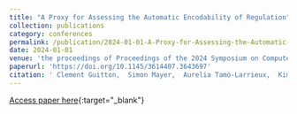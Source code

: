 ```yaml
---
title: "A Proxy for Assessing the Automatic Encodability of Regulation"
collection: publications
category: conferences
permalink: /publication/2024-01-01-A-Proxy-for-Assessing-the-Automatic-Encodability-of-Regulation
date: 2024-01-01
venue: 'the proceedings of Proceedings of the 2024 Symposium on Computer Science and Law'
paperurl: 'https://doi.org/10.1145/3614407.3643697'
citation: ' Clement Guitton,  Simon Mayer,  Aurelia Tamò-Larrieux,  Kimberly Garcia,  Nicoletta Fornara.'
---
```

[Access paper here](https://doi.org/10.1145/3614407.3643697){:target="_blank"}
